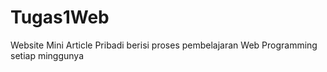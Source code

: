 # Tugas1Web
Website Mini Article Pribadi berisi proses pembelajaran Web Programming setiap minggunya
